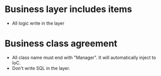 ﻿# Business layer includes items
- All logic write in the layer

# Business class agreement
- All class name must end with "Manager". It will automatically inject to IoC.
- Don't write SQL in the layer.

